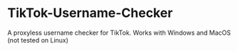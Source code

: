 # TikTok-Username-Checker
A proxyless username checker for TikTok. Works with Windows and MacOS (not tested on Linux)
